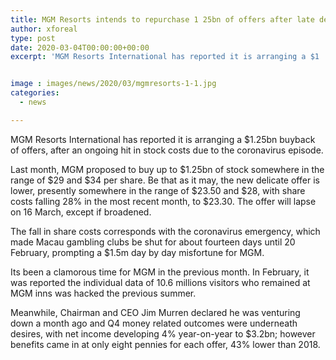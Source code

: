 ```yaml
---
title: MGM Resorts intends to repurchase 1 25bn of offers after late decline
author: xforeal 
type: post
date: 2020-03-04T00:00:00+00:00
excerpt: 'MGM Resorts International has reported it is arranging a $1 '


image : images/news/2020/03/mgmresorts-1-1.jpg
categories:
  - news

---
```

MGM Resorts International has reported it is arranging a $1.25bn buyback of offers, after an ongoing hit in stock costs due to the coronavirus episode. 

Last month, MGM proposed to buy up to $1.25bn of stock somewhere in the range of $29 and $34 per share. Be that as it may, the new delicate offer is lower, presently somewhere in the range of $23.50 and $28, with share costs falling 28&percnt; in the most recent month, to $23.30. The offer will lapse on 16 March, except if broadened. 

The fall in share costs corresponds with the coronavirus emergency, which made Macau gambling clubs be shut for about fourteen days until 20 February, prompting a $1.5m day by day misfortune for MGM. 

Its been a clamorous time for MGM in the previous month. In February, it was reported the individual data of 10.6 millions visitors who remained at MGM inns was hacked the previous summer. 

Meanwhile, Chairman and CEO Jim Murren declared he was venturing down a month ago and Q4 money related outcomes were underneath desires, with net income developing 4&percnt; year-on-year to $3.2bn; however benefits came in at only eight pennies for each offer, 43&percnt; lower than 2018.